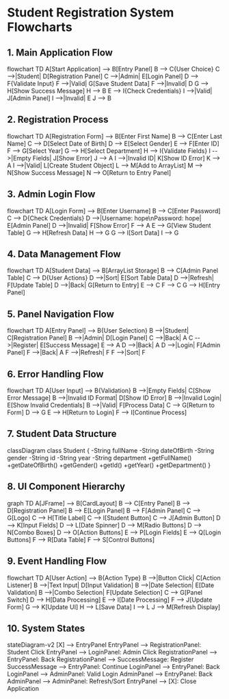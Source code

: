 # Student Registration System Flowcharts

## 1. Main Application Flow

flowchart TD
A[Start Application] --> B[Entry Panel]
B --> C{User Choice}
C -->|Student| D[Registration Panel]
C -->|Admin| E[Login Panel]
D --> F{Validate Input}
F -->|Valid| G[Save Student Data]
F -->|Invalid| D
G --> H[Show Success Message]
H --> B
E --> I{Check Credentials}
I -->|Valid| J[Admin Panel]
I -->|Invalid| E
J --> B

## 2. Registration Process

flowchart TD
A[Registration Form] --> B[Enter First Name]
B --> C[Enter Last Name]
C --> D[Select Date of Birth]
D --> E[Select Gender]
E --> F[Enter ID]
F --> G[Select Year]
G --> H[Select Department]
H --> I{Validate Fields}
I -->|Empty Fields| J[Show Error]
J --> A
I -->|Invalid ID| K[Show ID Error]
K --> A
I -->|Valid| L[Create Student Object]
L --> M[Add to ArrayList]
M --> N[Show Success Message]
N --> O[Return to Entry Panel]

## 3. Admin Login Flow

flowchart TD
A[Login Form] --> B[Enter Username]
B --> C[Enter Password]
C --> D{Check Credentials}
D -->|Username: hope\nPassword: hope| E[Admin Panel]
D -->|Invalid| F[Show Error]
F --> A
E --> G[View Student Table]
G --> H[Refresh Data]
H --> G
G --> I[Sort Data]
I --> G

## 4. Data Management Flow

flowchart TD
A[Student Data] --> B[ArrayList Storage]
B --> C[Admin Panel Table]
C --> D{User Actions}
D -->|Sort| E[Sort Table Data]
D -->|Refresh| F[Update Table]
D -->|Back| G[Return to Entry]
E --> C
F --> C
G --> H[Entry Panel]

## 5. Panel Navigation Flow

flowchart TD
A[Entry Panel] --> B{User Selection}
B -->|Student| C[Registration Panel]
B -->|Admin| D[Login Panel]
C -->|Back| A
C -->|Register| E[Success Message]
E --> A
D -->|Back| A
D -->|Login| F[Admin Panel]
F -->|Back| A
F -->|Refresh| F
F -->|Sort| F

## 6. Error Handling Flow

flowchart TD
A[User Input] --> B{Validation}
B -->|Empty Fields| C[Show Error Message]
B -->|Invalid ID Format| D[Show ID Error]
B -->|Invalid Login| E[Show Invalid Credentials]
B -->|Valid| F[Process Data]
C --> G[Return to Form]
D --> G
E --> H[Return to Login]
F --> I[Continue Process]

## 7. Student Data Structure

classDiagram
class Student {
-String fullName
-String dateOfBirth
-String gender
-String id
-String year
-String department
+getFullName()
+getDateOfBirth()
+getGender()
+getId()
+getYear()
+getDepartment()
}

## 8. UI Component Hierarchy

graph TD
A[JFrame] --> B[CardLayout]
B --> C[Entry Panel]
B --> D[Registration Panel]
B --> E[Login Panel]
B --> F[Admin Panel]
C --> G[Logo]
C --> H[Title Label]
C --> I[Student Button]
C --> J[Admin Button]
D --> K[Input Fields]
D --> L[Date Spinner]
D --> M[Radio Buttons]
D --> N[Combo Boxes]
D --> O[Action Buttons]
E --> P[Login Fields]
E --> Q[Login Buttons]
F --> R[Data Table]
F --> S[Control Buttons]

## 9. Event Handling Flow

flowchart TD
A[User Action] --> B{Action Type}
B -->|Button Click| C[Action Listener]
B -->|Text Input| D[Input Validation]
B -->|Date Selection| E[Date Validation]
B -->|Combo Selection| F[Update Selection]
C --> G[Panel Switch]
D --> H[Data Processing]
E --> I[Date Processing]
F --> J[Update Form]
G --> K[Update UI]
H --> L[Save Data]
I --> L
J --> M[Refresh Display]

## 10. System States

stateDiagram-v2
[X] --> EntryPanel
EntryPanel --> RegistrationPanel: Student Click
EntryPanel --> LoginPanel: Admin Click
RegistrationPanel --> EntryPanel: Back
RegistrationPanel --> SuccessMessage: Register
SuccessMessage --> EntryPanel: Continue
LoginPanel --> EntryPanel: Back
LoginPanel --> AdminPanel: Valid Login
AdminPanel --> EntryPanel: Back
AdminPanel --> AdminPanel: Refresh/Sort
EntryPanel --> [X]: Close Application
